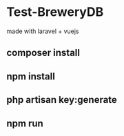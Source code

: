 # Test-BreweryDB

made with laravel + vuejs

## composer install
## npm install
## php artisan key:generate
## npm run 
